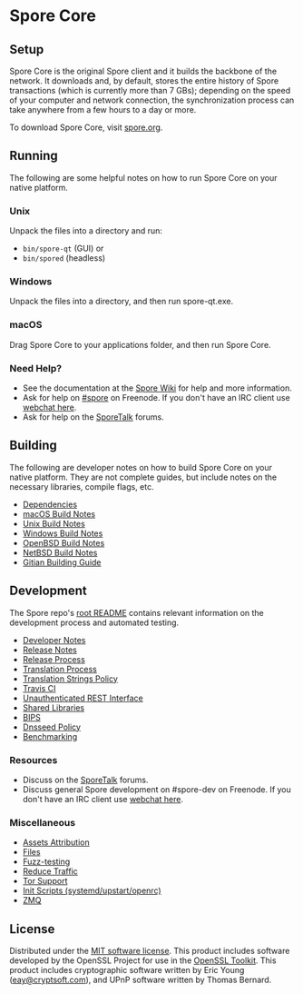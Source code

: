 Spore Core
=============

Setup
---------------------
Spore Core is the original Spore client and it builds the backbone of the network. It downloads and, by default, stores the entire history of Spore transactions (which is currently more than 7 GBs); depending on the speed of your computer and network connection, the synchronization process can take anywhere from a few hours to a day or more.

To download Spore Core, visit [spore.org](https://spore.org).

Running
---------------------
The following are some helpful notes on how to run Spore Core on your native platform.

### Unix

Unpack the files into a directory and run:

- `bin/spore-qt` (GUI) or
- `bin/spored` (headless)

### Windows

Unpack the files into a directory, and then run spore-qt.exe.

### macOS

Drag Spore Core to your applications folder, and then run Spore Core.

### Need Help?

* See the documentation at the [Spore Wiki](https://spore.info/)
for help and more information.
* Ask for help on [#spore](http://webchat.freenode.net?channels=spore) on Freenode. If you don't have an IRC client use [webchat here](http://webchat.freenode.net?channels=spore).
* Ask for help on the [SporeTalk](https://sporetalk.io/) forums.

Building
---------------------
The following are developer notes on how to build Spore Core on your native platform. They are not complete guides, but include notes on the necessary libraries, compile flags, etc.

- [Dependencies](dependencies.md)
- [macOS Build Notes](build-osx.md)
- [Unix Build Notes](build-unix.md)
- [Windows Build Notes](build-windows.md)
- [OpenBSD Build Notes](build-openbsd.md)
- [NetBSD Build Notes](build-netbsd.md)
- [Gitian Building Guide](gitian-building.md)

Development
---------------------
The Spore repo's [root README](/README.md) contains relevant information on the development process and automated testing.

- [Developer Notes](developer-notes.md)
- [Release Notes](release-notes.md)
- [Release Process](release-process.md)
- [Translation Process](translation_process.md)
- [Translation Strings Policy](translation_strings_policy.md)
- [Travis CI](travis-ci.md)
- [Unauthenticated REST Interface](REST-interface.md)
- [Shared Libraries](shared-libraries.md)
- [BIPS](bips.md)
- [Dnsseed Policy](dnsseed-policy.md)
- [Benchmarking](benchmarking.md)

### Resources
* Discuss on the [SporeTalk](https://sporetalk.io/) forums.
* Discuss general Spore development on #spore-dev on Freenode. If you don't have an IRC client use [webchat here](http://webchat.freenode.net/?channels=spore-dev).

### Miscellaneous
- [Assets Attribution](assets-attribution.md)
- [Files](files.md)
- [Fuzz-testing](fuzzing.md)
- [Reduce Traffic](reduce-traffic.md)
- [Tor Support](tor.md)
- [Init Scripts (systemd/upstart/openrc)](init.md)
- [ZMQ](zmq.md)

License
---------------------
Distributed under the [MIT software license](/COPYING).
This product includes software developed by the OpenSSL Project for use in the [OpenSSL Toolkit](https://www.openssl.org/). This product includes
cryptographic software written by Eric Young ([eay@cryptsoft.com](mailto:eay@cryptsoft.com)), and UPnP software written by Thomas Bernard.

